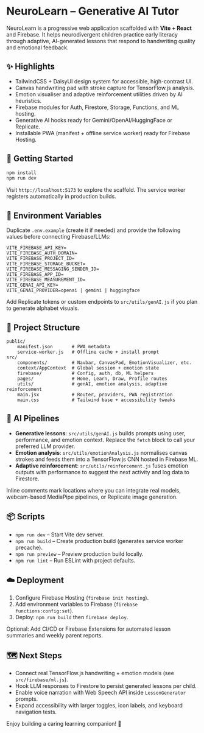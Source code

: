 # NeuroLearn – Generative AI Tutor

NeuroLearn is a progressive web application scaffolded with **Vite + React** and Firebase. It helps neurodivergent children practice early literacy through adaptive, AI-generated lessons that respond to handwriting quality and emotional feedback.

## ✨ Highlights

- TailwindCSS + DaisyUI design system for accessible, high-contrast UI.
- Canvas handwriting pad with stroke capture for TensorFlow.js analysis.
- Emotion visualiser and adaptive reinforcement utilities driven by AI heuristics.
- Firebase modules for Auth, Firestore, Storage, Functions, and ML hosting.
- Generative AI hooks ready for Gemini/OpenAI/HuggingFace or Replicate.
- Installable PWA (manifest + offline service worker) ready for Firebase Hosting.

## 🚀 Getting Started

```bash
npm install
npm run dev
```

Visit `http://localhost:5173` to explore the scaffold. The service worker registers automatically in production builds.

## 🔐 Environment Variables

Duplicate `.env.example` (create it if needed) and provide the following values before connecting Firebase/LLMs:

```
VITE_FIREBASE_API_KEY=
VITE_FIREBASE_AUTH_DOMAIN=
VITE_FIREBASE_PROJECT_ID=
VITE_FIREBASE_STORAGE_BUCKET=
VITE_FIREBASE_MESSAGING_SENDER_ID=
VITE_FIREBASE_APP_ID=
VITE_FIREBASE_MEASUREMENT_ID=
VITE_GENAI_API_KEY=
VITE_GENAI_PROVIDER=openai | gemini | huggingface
```

Add Replicate tokens or custom endpoints to `src/utils/genAI.js` if you plan to generate alphabet visuals.

## 🧱 Project Structure

```
public/
	manifest.json       # PWA metadata
	service-worker.js   # Offline cache + install prompt
src/
	components/         # Navbar, CanvasPad, EmotionVisualizer, etc.
	context/AppContext  # Global session + emotion state
	firebase/           # Config, auth, db, ML helpers
	pages/              # Home, Learn, Draw, Profile routes
	utils/              # genAI, emotion analysis, adaptive reinforcement
	main.jsx            # Router, providers, PWA registration
	main.css            # Tailwind base + accessibility tweaks
```

## 🧠 AI Pipelines

- **Generative lessons**: `src/utils/genAI.js` builds prompts using user, performance, and emotion context. Replace the `fetch` block to call your preferred LLM provider.
- **Emotion analysis**: `src/utils/emotionAnalysis.js` normalises canvas strokes and feeds them into a TensorFlow.js CNN hosted in Firebase ML.
- **Adaptive reinforcement**: `src/utils/reinforcement.js` fuses emotion outputs with performance to suggest the next activity and log data to Firestore.

Inline comments mark locations where you can integrate real models, webcam-based MediaPipe pipelines, or Replicate image generation.

## 📦 Scripts

- `npm run dev` – Start Vite dev server.
- `npm run build` – Create production build (generates service worker precache).
- `npm run preview` – Preview production build locally.
- `npm run lint` – Run ESLint with project defaults.

## ☁️ Deployment

1. Configure Firebase Hosting (`firebase init hosting`).
2. Add environment variables to Firebase (`firebase functions:config:set`).
3. Deploy: `npm run build` then `firebase deploy`.

Optional: Add CI/CD or Firebase Extensions for automated lesson summaries and weekly parent reports.

## 🗺️ Next Steps

- Connect real TensorFlow.js handwriting + emotion models (see `src/firebase/ml.js`).
- Hook LLM responses to Firestore to persist generated lessons per child.
- Enable voice narration with Web Speech API inside `LessonGenerator` prompts.
- Expand accessibility with larger toggles, icon labels, and keyboard navigation tests.

Enjoy building a caring learning companion! 🌈
